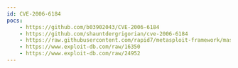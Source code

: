 ```yaml
---
id: CVE-2006-6184
pocs:
    - https://github.com/b03902043/CVE-2006-6184
    - https://github.com/shauntdergrigorian/cve-2006-6184
    - https://raw.githubusercontent.com/rapid7/metasploit-framework/master/modules/exploits/windows/tftp/attftp_long_filename.rb
    - https://www.exploit-db.com/raw/16350
    - https://www.exploit-db.com/raw/24952
---
```

